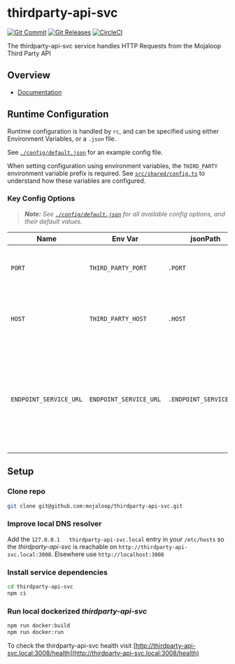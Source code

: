 # thirdparty-api-svc
[![Git Commit](https://img.shields.io/github/last-commit/mojaloop/thirdparty-api-svc.svg?style=flat)](https://github.com/mojaloop/thirdparty-api-svc/commits/main)
[![Git Releases](https://img.shields.io/github/release/mojaloop/thirdparty-api-svc.svg?style=flat)](https://github.com/mojaloop/thirdparty-api-svc/releases)
[![CircleCI](https://circleci.com/gh/mojaloop/thirdparty-api-svc.svg?style=svg)](https://circleci.com/gh/mojaloop/thirdparty-api-svc)

The thirdparty-api-svc service handles HTTP Requests from the Mojaloop Third Party API

## Overview

- [Documentation](./docs/README.md)

## Runtime Configuration

Runtime configuration is handled by `rc`, and can be specified using either Environment Variables, or a `.json` file.

See [`./config/default.json`](./config/default.json) for an example config file. 

When setting configuration using environment variables, the `THIRD_PARTY` environment variable prefix is required. See [`src/shared/config.ts`](src/shared/config.ts) to understand how these variables are configured.

### Key Config Options

> ***Note:** See [`./config/default.json`](./config/default.json) for all available config options, and their default values.*

| Name | Env Var | jsonPath | Description |
| ---- | ------- | -------- | ----------- |
| `PORT` | `THIRD_PARTY_PORT` | `.PORT` | The TCP port the Hapi server should start on |
| `HOST` | `THIRD_PARTY_HOST` | `.HOST` | The hostname the Hapi server should bind to  |
| `ENDPOINT_SERVICE_URL` | `ENDPOINT_SERVICE_URL` | `.ENDPOINT_SERVICE_URL` | The internal service used to retrieve endpoints for Mojaloop Participants. Currently this is the `central-ledger`.  |


## Setup

### Clone repo
```bash
git clone git@github.com:mojaloop/thirdparty-api-svc.git
```

### Improve local DNS resolver
Add the `127.0.0.1   thirdparty-api-svc.local` entry in your `/etc/hosts` so the _thirdparty-api-svc_ is reachable on `http://thirdparty-api-svc.local:3008`. Elsewhere use `http://localhost:3008`

### Install service dependencies
```bash
cd thirdparty-api-svc
npm ci
```

### Run local dockerized _thirdparty-api-svc_
```bash
npm run docker:build
npm run docker:run
```

To check the thirdparty-api-svc health visit [http://thirdparty-api-svc.local:3008/health](http://thirdparty-api-svc.local:3008/health)

